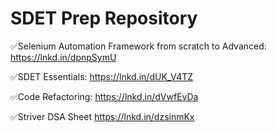 # SDET Prep Repository

✅Selenium Automation Framework from scratch to Advanced:
https://lnkd.in/dpnpSymU

✅SDET Essentials:
https://lnkd.in/dUK_V4TZ

✅Code Refactoring:
https://lnkd.in/dVwfEvDa

✅Striver DSA Sheet
https://lnkd.in/dzsinmKx
